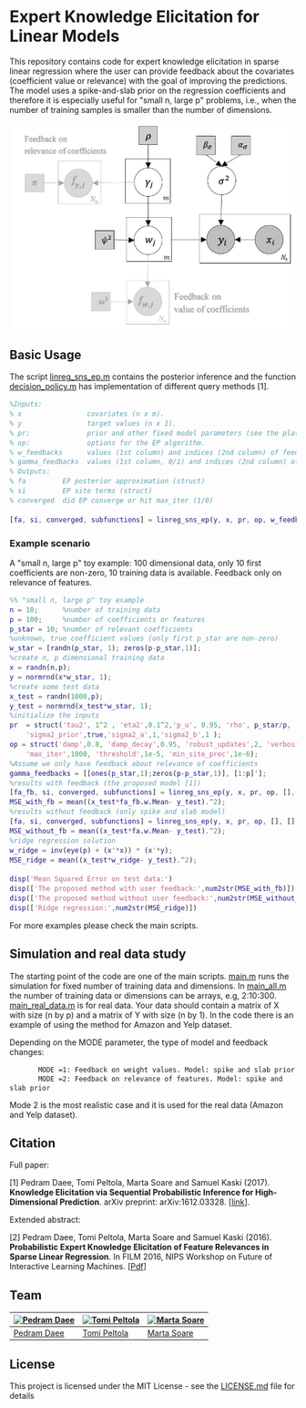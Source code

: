 # Expert Knowledge Elicitation for Linear Models
This repository contains code for expert knowledge elicitation in sparse linear regression where the user can provide feedback about the covariates (coefficient value or relevance) with the goal of improving the predictions. The model uses a spike-and-slab prior on the regression coefficients and therefore it is especially useful for "small n, large p" problems, i.e., when the number of training samples is smaller than the number of dimensions. 


<p align="center">
  <img src="/Plate diagram.JPG" width="500"/>
</p>

## Basic Usage

The script [linreg_sns_ep.m](linreg_sns_ep.m) contains the posterior inference and the function [decision_policy.m](decision_policy.m) has implementation of different query methods [1]. 

```matlab
%Inputs: 
% x                covariates (n x m).
% y                target values (n x 1). 
% pr:              prior and other fixed model parameters (see the plate diagram).
% op:              options for the EP algorithm.
% w_feedbacks      values (1st column) and indices (2nd column) of feedback (n_w_feedbacks x 2)
% gamma_feedbacks  values (1st column, 0/1) and indices (2nd column) of feedback (n_gamma_feedbacks x 2)
% Outputs:
% fa         EP posterior approximation (struct)
% si         EP site terms (struct)
% converged  did EP converge or hit max_iter (1/0)

[fa, si, converged, subfunctions] = linreg_sns_ep(y, x, pr, op, w_feedbacks, gamma_feedbacks, si)
```
### Example scenario
A "small n, large p" toy example: 100 dimensional data, only 10 first coefficients are non-zero, 10 training data is available. Feedback only on relevance of features.

```matlab
%% "small n, large p" toy example
n = 10;      %number of training data
p = 100;     %number of coefficients or features
p_star = 10; %number of relevant coefficients
%unknown, true coefficient values (only first p_star are non-zero)
w_star = [randn(p_star, 1); zeros(p-p_star,1)];
%create n, p dimensional training data
x = randn(n,p);
y = normrnd(x*w_star, 1);
%create some test data
x_test = randn(1000,p);
y_test = normrnd(x_test*w_star, 1);
%initialize the inputs
pr  = struct('tau2', 1^2 , 'eta2',0.1^2,'p_u', 0.95, 'rho', p_star/p, ...
    'sigma2_prior',true,'sigma2_a',1,'sigma2_b',1 );
op = struct('damp',0.8, 'damp_decay',0.95, 'robust_updates',2, 'verbosity',0,...
    'max_iter',1000, 'threshold',1e-5, 'min_site_prec',1e-6);
%Assume we only have feedback about relevance of coefficients
gamma_feedbacks = [[ones(p_star,1);zeros(p-p_star,1)], [1:p]'];
%results with feedback (the proposed model [1])
[fa_fb, si, converged, subfunctions] = linreg_sns_ep(y, x, pr, op, [], gamma_feedbacks, []);
MSE_with_fb = mean((x_test*fa_fb.w.Mean- y_test).^2); 
%results without feedback (only spike and slab model)
[fa, si, converged, subfunctions] = linreg_sns_ep(y, x, pr, op, [], [], []);
MSE_without_fb = mean((x_test*fa.w.Mean- y_test).^2);
%ridge regression solution
w_ridge = inv(eye(p) + (x'*x)) * (x'*y);
MSE_ridge = mean((x_test*w_ridge- y_test).^2);

disp('Mean Squared Error on test data:')
disp(['The proposed method with user feedback:',num2str(MSE_with_fb)])
disp(['The proposed method without user feedback:',num2str(MSE_without_fb)])
disp(['Ridge regression:',num2str(MSE_ridge)])
```
For more examples please check the main scripts.

## Simulation and real data study 

The starting point of the code are one of the main scripts.
[main.m](main.m) runs the simulation for fixed number of training data and dimensions.
In [main_all.m](main_all.m) the number of training data or dimensions can be arrays, e.g, 2:10:300.
[main_real_data.m](main_real_data.m) is for real data. Your data should contain a matrix of X with size (n by p) and a matrix of Y with size (n by 1). In the code there is an example of using the method for Amazon and Yelp dataset. 
    
Depending on the MODE parameter, the type of model and feedback changes:
                   
           MODE =1: Feedback on weight values. Model: spike and slab prior         
           MODE =2: Feedback on relevance of features. Model: spike and slab prior

Mode 2 is the most realistic case and it is used for the real data (Amazon and Yelp dataset).           

## Citation

Full paper: 

[1] Pedram Daee, Tomi Peltola, Marta Soare and Samuel Kaski (2017). **Knowledge Elicitation via Sequential Probabilistic Inference for High-Dimensional Prediction**. arXiv preprint: arXiv:1612.03328. [[link](https://arxiv.org/abs/1612.03328)].

Extended abstract: 

[2] Pedram Daee, Tomi Peltola, Marta Soare and Samuel Kaski (2016). **Probabilistic Expert Knowledge Elicitation of Feature Relevances in Sparse Linear Regression**. In FILM 2016, NIPS Workshop on Future of Interactive Learning Machines. [[Pdf](http://www.filmnips.com/wp-content/uploads/2016/11/FILM-NIPS2016_paper_36.pdf)]

## Team

[![Pedram Daee](https://sites.google.com/site/pedramdaee/_/rsrc/1428612543885/home/Pedram.jpg?height=200&width=152)](https://github.com/PedramDaee) | [![Tomi Peltola](http://research.cs.aalto.fi/pml/personnelpics/tomi.jpg?s=500)](https://github.com/to-mi) | [![Marta Soare](https://users.ics.aalto.fi/msoare/picture.jpg?s=144)](https://users.ics.aalto.fi/msoare/)
---|---|---
[Pedram Daee](https://sites.google.com/site/pedramdaee/home) | [Tomi Peltola](https://github.com/to-mi) | [Marta Soare](https://users.ics.aalto.fi/msoare/)


## License

This project is licensed under the MIT License - see the [LICENSE.md](LICENSE.md) file for details
